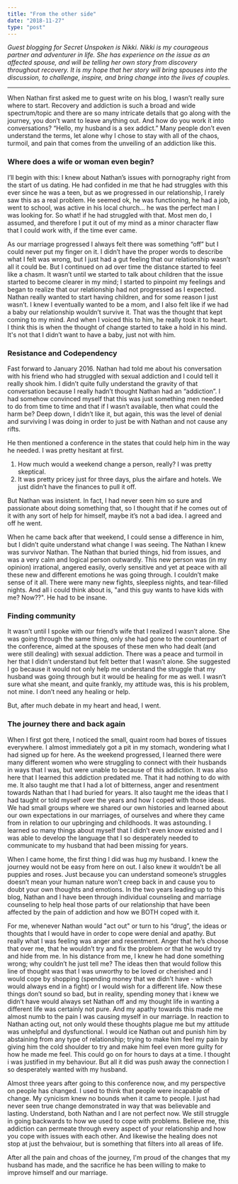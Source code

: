 ```yaml
---
title: "From the other side"
date: "2018-11-27"
type: "post"
---
```


_Guest blogging for Secret Unspoken is Nikki. Nikki is my courageous partner and adventurer in life. She has experience on the issue as an affected spouse, and will be telling her own story from discovery throughout recovery. It is my hope that her story will bring spouses into the discussion, to challenge, inspire, and bring change into the lives of couples._

---

When Nathan first asked me to guest write on his blog, I wasn’t really sure where to start. Recovery and addiction is such a broad and wide spectrum/topic and there are so many intricate details that go along with the journey, you don’t want to leave anything out. And how do you work it into conversations? “Hello, my husband is a sex addict.” Many people don’t even understand the terms, let alone why I chose to stay with all of the chaos, turmoil, and pain that comes from the unveiling of an addiction like this. 

### Where does a wife or woman even begin?

I’ll begin with this: I knew about Nathan’s issues with pornography right from the start of us dating. He had confided in me that he had struggles with this ever since he was a teen, but as we progressed in our relationship, I rarely saw this as a real problem. He seemed ok, he was functioning, he had a job, went to school, was active in his local church… he was the perfect man I was looking for. So what! if he had struggled with that. Most men do, I assumed, and therefore I put it out of my mind as a minor character flaw that I could work with, if the time ever came. 

As our marriage progressed I always felt there was something “off” but I could never put my finger on it. I didn’t have the proper words to describe what I felt was wrong, but I just had a gut feeling that our relationship wasn’t all it could be. But I continued on ad over time the distance started to feel like a chasm. It wasn’t until we started to talk about children that the issue started to become clearer in my mind; I started to pinpoint my feelings and began to realize that our relationship had not progressed as I expected. Nathan really wanted to start having children, and for some reason I just wasn’t. I knew I eventually wanted to be a mom, and I also felt like if we had a baby our relationship wouldn’t survive it. That was the thought that kept coming to my mind. And when I voiced this to him, he really took it to heart. I think this is when the thought of change started to take a hold in his mind. It's not that I didn’t want to have a baby, just not with him. 

### Resistance and Codependency

Fast forward to January 2016. Nathan had told me about his conversation with his friend who had struggled with sexual addiction and I could tell it really shook him. I didn’t quite fully understand the gravity of that conversation because I really hadn’t thought Nathan had an “addiction”. I had somehow convinced myself that this was just something men needed to do from time to time and that if I wasn’t available, then what could the harm be? Deep down, I didn’t like it, but again, this was the level of denial and surviving I was doing in order to just be with Nathan and not cause any rifts.  

He then mentioned a conference in the states that could help him in the way he needed. I was pretty hesitant at first.
1. How much would a weekend change a person, really? I was pretty skeptical. 
2. It was pretty pricey just for three days, plus the airfare and hotels. We just didn’t have the finances to pull it off. 

But Nathan was insistent. In fact, I had never seen him so sure and passionate about doing something that, so I thought that if he comes out of it with any sort of help for himself, maybe it’s not a bad idea. I agreed and off he went. 

When he came back after that weekend, I could sense a difference in him, but I didn’t quite understand what change I was seeing. The Nathan I knew was survivor Nathan. The Nathan that buried things, hid from issues, and was a very calm and logical person outwardly. This new person was (in my opinion) irrational, angered easily, overly sensitive and yet at peace with all these new and different emotions he was going through. I couldn’t make sense of it all. There were many new fights, sleepless nights, and tear-filled nights. And all i could think about is, "and this guy wants to have kids with me? Now??". He had to be insane. 

### Finding community

It wasn’t until I spoke with our friend’s wife that I realized I wasn’t alone. She was going through the same thing, only she had gone to the counterpart of the conference, aimed at the spouses of these men who had dealt (and were still dealing) with sexual addiction. There was a peace and turmoil in her that I didn’t understand but felt better that I wasn’t alone.   She suggested I go because it would not only help me understand the struggle that my husband was going through but it would be healing for me as well. I wasn’t sure what she meant, and quite frankly, my attitude was, this is his problem, not mine. I don’t need any healing or help. 

But, after much debate in my heart and head, I went. 

### The journey there and back again

When I first got there, I noticed the small, quaint room had boxes of tissues everywhere. I almost immediately got a pit in my stomach, wondering what I had signed up for here. As the weekend progressed, I learned there were many different women who were struggling to connect with their husbands in ways that I was, but were unable to because of this addiction. It was also here that I learned this addiction predated me. That it had nothing to do with me. It also taught me that I had a lot of bitterness, anger and resentment towards Nathan that I had buried for years. It also taught me the ideas that I had taught or told myself over the years and how I coped with those ideas. We had small groups where we shared our own histories and learned about our own expectations in our marriages, of ourselves and where they came from in relation to our upbringing and childhoods. It was astounding. I learned so many things about myself that I didn’t even know existed and I was able to develop the language that I so desperately needed to communicate to my husband that had been missing for years. 

When I came home, the first thing I did was hug my husband. I knew the journey would not be easy from here on out. I also knew it wouldn’t be all puppies and roses. Just because you can understand someone’s struggles doesn’t mean your human nature won’t creep back in and cause you to doubt your own thoughts and emotions. In the two years leading up to this blog, Nathan and I have been through individual counseling and marriage counseling to help heal those parts of our relationship that have been affected by the pain of addiction and how we BOTH coped with it. 

For me, whenever Nathan would "act out" or turn to his “drug”, the ideas or thoughts that I would have in order to cope were denial and apathy. But really what I was feeling was anger and resentment. Anger that he’s choose that over me, that he wouldn’t try and fix the problem or that he would try and hide from me. In his distance from me, I knew he had done something wrong; why couldn’t he just tell me? The ideas then that would follow this line of thought was that I was unworthy to be loved or cherished and I would cope by shopping (spending money that we didn’t have - which would always end in a fight) or I would wish for a different life. Now these things don’t sound so bad, but in reality, spending money that i knew we didn’t have would always set Nathan off and my thought life in wanting a different life was certainly not pure. And my apathy towards this made me almost numb to the pain I was causing myself in our marriage. In reaction to Nathan acting out, not only would these thoughts plague me but my attitude was unhelpful and dysfunctional. I would ice Nathan out and punish him by abstaining from any type of relationship; trying to make him feel my pain by giving him the cold shoulder to try and make him feel even more guilty for how he made me feel. This could go on for hours to days at a time. I thought i was justified in my behaviour. But all it did was push away the connection I so desperately wanted with my husband. 

Almost three years after going to this conference now, and my perspective on people has changed. I used to think that people were incapable of change. My cynicism knew no bounds when it came to people. I just had never seen true change demonstrated in way that was believable and lasting. Understand, both Nathan and I are not perfect now. We still struggle in going backwards to how we used to cope with problems. Believe me, this addiction can permeate through every aspect of your relationship and how you cope with issues with each other. And likewise the healing does not stop at just the behvaiour, but is something that filters into all areas of life.

After all the pain and choas of the journey, I'm proud of the changes that my husband has made, and the sacrifice he has been willing to make to improve himself and our marriage.

